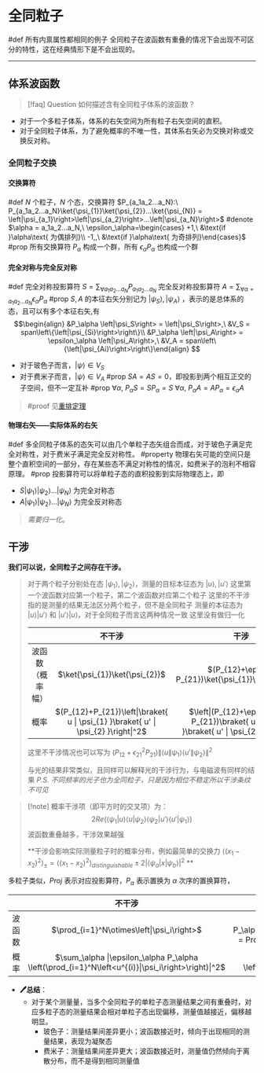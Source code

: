# 全同粒子
#def 所有内禀属性都相同的例子
全同粒子在波函数有重叠的情况下会出现不可区分的特性，这在经典情形下是不会出现的。
***
## 体系波函数

>[!faq] Question
>如何描述含有全同粒子体系的波函数？

- 对于一个多粒子体系，体系的右矢空间为所有粒子右矢空间的直积。
- 对于全同粒子体系，为了避免概率的不唯一性，其体系右矢必为交换对称或交换反对称。
### 全同粒子交换
#### 交换算符
#def $N$ 个粒子，$N$ 个态，交换算符 $P_{a_1a_2...a_N}:\ P_{a_1a_2...a_N}\ket{\psi_{1}}\ket{\psi_{2}}...\ket{\psi_{N}} = \left|\psi_{a_1}\right>\left|\psi_{a_2}\right>...\left|\psi_{a_N}\right>$
#denote $\alpha = a_1a_2...a_N,\ \epsilon_\alpha=\begin{cases} +1,\ &\text{if }\alpha\text{ 为偶排列}\\ -1,,\ &\text{if }\alpha\text{ 为奇排列}\end{cases}$
#prop 所有交换算符 $P_\alpha$ 构成一个群，所有 $\epsilon_\alpha P_\alpha$ 也构成一个群
#### 完全对称与完全反对称
#def 
完全对称投影算符 $S=\sum_{\forall a_1a_2...a_N} P_{a_1a_2...a_N}$
完全反对称投影算符 $A=\sum_{\forall \alpha=a_1a_2...a_N} \epsilon_\alpha P_\alpha$
#prop $S, A$ 的本征右矢分别记为 $\left|\psi_S\right>, \left|\psi_A\right>$ ，表示的是总体系的态，且可以有多个本征右矢,有
$$\begin{align}
&P_\alpha \left|\psi_S\right> = \left|\psi_S\right>,\ 
&V_S = span\left\{\left|\psi_{Si}\right>\right\}\\
&P_\alpha \left|\psi_A\right> = \epsilon_\alpha \left|\psi_A\right>,\ 
&V_A = span\left\{\left|\psi_{Ai}\right>\right\}\end{align}
$$
- 对于玻色子而言，$\left|\psi\right> \in V_S$
- 对于费米子而言，$\left|\psi\right> \in V_A$
#prop $SA = AS = 0$，即投影到两个相互正交的子空间，但不一定互补
#prop 
$\forall \alpha,\ P_\alpha S = SP_\alpha = S$
$\forall \alpha,\ P_\alpha A = AP_\alpha = \epsilon_\alpha A$

> #proof 见[重排定理](群论-GroupTheory.md#重排定理)
#### 物理右矢——实际体系的右矢
#def 多全同粒子体系的态矢可以由几个单粒子态矢组合而成，对于玻色子满足完全对称性，对于费米子满足完全反对称性。
#property 物理右矢可能的空间只是整个直积空间的一部分，存在某些态不满足对称性的情况，如费米子的泡利不相容原理。
#prop 投影算符可以将单粒子态的直积投影到实际物理态上，即
- $S\left|\psi_1\right>\left|\psi_2\right>...\left|\psi_N\right>$ 为完全对称态
- $A\left|\psi_1\right>\left|\psi_2\right>...\left|\psi_N\right>$ 为完全反对称态


>*需要归一化*。
## 干涉
**我们可以说，全同粒子之间存在干涉。**
>对于两个粒子分别处在态 $\left|\psi_1\right>,\left|\psi_2\right>$，测量的目标本征态为 $\left|u\right>,\left|u'\right>$
>这里第一个波函数对应第一个粒子，第二个波函数对应第二个粒子
>这里的不干涉指的是测量的结果无法区分两个粒子，但不是全同粒子
>测量的本征态为 $\left|u\right>\left|u'\right>$ 和 $\left|u'\right>\left|u\right>$，对于全同粒子而言这两种情况一致
>这里没有做归一化
>
> ||不干涉|干涉|
> |:--:|:--:|:--:|
> |波函数（概率幅）|$\ket{\psi_{1}}\ket{\psi_{2}}$|$(P_{12}+\epsilon P_{21})\ket{\psi_{1}}\ket{\psi_{2}}$|
> |概率|$(P_{12}+P_{21})\left\|\braket{ u \| \psi_{1} }\braket{ u' \| \psi_{2} }\right\|^2$|$\left\|(P_{12}+\epsilon_{21} P_{21})\braket{ u \| \psi_{1} }\braket{ u' \| \psi_{2} }\right\|^2$|
> 
> 这里不干涉情况也可以写为 $(P_{12}+\epsilon_{21}^2P_{21})\|\left<u\|\psi_1\right>\left<u'\|\psi_2\right>\|^2$
> 
> 与光的结果非常类似，且同样可以解释光的干涉行为，与电磁波有同样的结果
> *P.S. 不同频率的光子也为全同粒子，只是因为相位不稳定所以干涉条纹不可见*

>[!note] 概率干涉项（即平方时的交叉项）为：
>$$2Re\left(\left<\psi_1|u\right>\left<u|\psi_2\right>\left<\psi_2|u'\right>\left<u'|\psi_1\right>\right)$$
>波函数重叠越多，干涉效果越强
> 
> **干涉会影响实际测量粒子时的概率分布，例如最简单的交换力 $\left<\left(x_1-x_2\right)^2\right>_{\pm} = \left<\left(x_1-x_2\right)^2\right>_{distinguishable} \pm 2 \left|\left<\psi_a|x|\psi_b\right>\right|^2$ **

多粒子类似，$Proj$ 表示对应投影算符，$P_\alpha$ 表示置换为 $\alpha$ 次序的置换算符，

||不干涉|干涉|
|:--:|:--:|:--:|
|波函数|$\prod_{i=1}^N\otimes\left\|\psi_i\right>$|$\sum_\alpha \epsilon_\alpha P_\alpha\left(\prod_{i=1}^{N}\otimes\left\|\psi_i\right>\right) = Proj\left(\prod_{i=1}^N\otimes\left\|\psi_i\right>\right)$|
|概率|$\sum_\alpha \|\epsilon_\alpha P_\alpha \left(\prod_{i=1}^N\left<u^{(i)}\|\psi_i\right>\right)\|^2$|$\|\sum_\alpha \epsilon_\alpha P_\alpha \left(\prod_{i=1}^N\left<u^{(i)}\|\psi_i\right>\right)\|^2$|

- **🖊总结**：
	- 对于某个测量量，当多个全同粒子的单粒子态测量结果之间有重叠时，对应多粒子态的测量结果会相对单粒子态出现偏移，测量值越接近，偏移越明显。
		- 玻色子：测量结果间差异更小；波函数接近时，倾向于出现相同的测量结果，表现为凝聚态
		- 费米子：测量结果间差异更大；波函数接近时，测量值仍然倾向于离散分布，而不是得到相同测量值